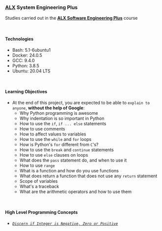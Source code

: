 ### [ALX](https://www.alxafrica.com/) System Engineering Plus

Studies carried out in the **[ALX Software Engineering Plus](https://www.alxafrica.com/software-engineering-plus/)** course

<br />

#### Technologies

* Bash:     5.1-6ubuntu1
* Docker:   24.0.5
* GCC:      9.4.0
* Python:   3.8.5
* Ubuntu:   20.04 LTS

<br />

#### Learning Objectives

* At the end of this project, you are expected to be able to `explain to anyone`, **without the help of Google**:
    * Why Python programming is awesome
    * Why indentation is so important in Python
    * How to use the `if`, `if ... else` statements
    * How to use comments
    * How to affect values to variables
    * How to use the `while` and `for` loops
    * How is Python's `for` different from `C`'s?
    * How to use the `break` and `continue` statements
    * How to use `else` clauses on loops
    * What does the `pass` statement do, and when to use it
    * How to use `range`
    * What is a function and how do you use functions
    * What does return a function that does not use any `return` statement
    * Scope of variables
    * What's a traceback
    * What are the arithmetic operators and how to use them

<br />

#### High Level Programming Concepts

* _[`Discern if Integer is Negative, Zero or Positive`](0-positive_or_negative.py)_

<br />

